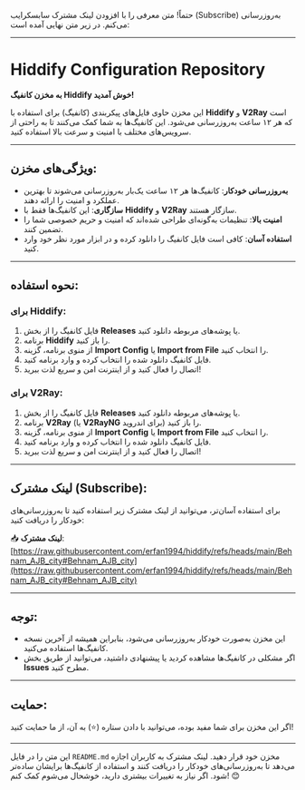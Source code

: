 حتماً! متن معرفی را با افزودن لینک مشترک سابسکرایب (Subscribe) به‌روزرسانی می‌کنم. در زیر متن نهایی آمده است:

---

# Hiddify Configuration Repository

**به مخزن کانفیگ Hiddify خوش آمدید!**

این مخزن حاوی فایل‌های پیکربندی (کانفیگ) برای استفاده با **Hiddify** و **V2Ray** است که هر ۱۲ ساعت به‌روزرسانی می‌شود. این کانفیگ‌ها به شما کمک می‌کنند تا به راحتی از سرویس‌های مختلف با امنیت و سرعت بالا استفاده کنید.

---

## ویژگی‌های مخزن:
- **به‌روزرسانی خودکار**: کانفیگ‌ها هر ۱۲ ساعت یک‌بار به‌روزرسانی می‌شوند تا بهترین عملکرد و امنیت را ارائه دهند.
- **سازگاری**: این کانفیگ‌ها فقط با **Hiddify** و **V2Ray** سازگار هستند.
- **امنیت بالا**: تنظیمات به‌گونه‌ای طراحی شده‌اند که امنیت و حریم خصوصی شما را تضمین کنند.
- **استفاده آسان**: کافی است فایل کانفیگ را دانلود کرده و در ابزار مورد نظر خود وارد کنید.

---

## نحوه استفاده:

### برای Hiddify:
1. فایل کانفیگ را از بخش **Releases** یا پوشه‌های مربوطه دانلود کنید.
2. برنامه **Hiddify** را باز کنید.
3. از منوی برنامه، گزینه **Import Config** یا **Import from File** را انتخاب کنید.
4. فایل کانفیگ دانلود شده را انتخاب کرده و وارد برنامه کنید.
5. اتصال را فعال کنید و از اینترنت امن و سریع لذت ببرید!

### برای V2Ray:
1. فایل کانفیگ را از بخش **Releases** یا پوشه‌های مربوطه دانلود کنید.
2. برنامه **V2Ray** (یا **V2RayNG** برای اندروید) را باز کنید.
3. از منوی برنامه، گزینه **Import Config** یا **Import from File** را انتخاب کنید.
4. فایل کانفیگ دانلود شده را انتخاب کرده و وارد برنامه کنید.
5. اتصال را فعال کنید و از اینترنت امن و سریع لذت ببرید!

---

## لینک مشترک (Subscribe):
برای استفاده آسان‌تر، می‌توانید از لینک مشترک زیر استفاده کنید تا به‌روزرسانی‌های خودکار را دریافت کنید:

📥 **لینک مشترک**:  
[https://raw.githubusercontent.com/erfan1994/hiddify/refs/heads/main/Behnam_AJB_city#Behnam_AJB_city](https://raw.githubusercontent.com/erfan1994/hiddify/refs/heads/main/Behnam_AJB_city#Behnam_AJB_city)

---

## توجه:
- این مخزن به‌صورت خودکار به‌روزرسانی می‌شود، بنابراین همیشه از آخرین نسخه کانفیگ‌ها استفاده می‌کنید.
- اگر مشکلی در کانفیگ‌ها مشاهده کردید یا پیشنهادی داشتید، می‌توانید از طریق بخش **Issues** مطرح کنید.

---

## حمایت:
اگر این مخزن برای شما مفید بوده، می‌توانید با دادن ستاره (⭐) به آن، از ما حمایت کنید!

---

این متن را در فایل `README.md` مخزن خود قرار دهید. لینک مشترک به کاربران اجازه می‌دهد تا به‌روزرسانی‌های خودکار را دریافت کنند و استفاده از کانفیگ‌ها برایشان ساده‌تر شود. اگر نیاز به تغییرات بیشتری دارید، خوشحال می‌شوم کمک کنم! 😊
